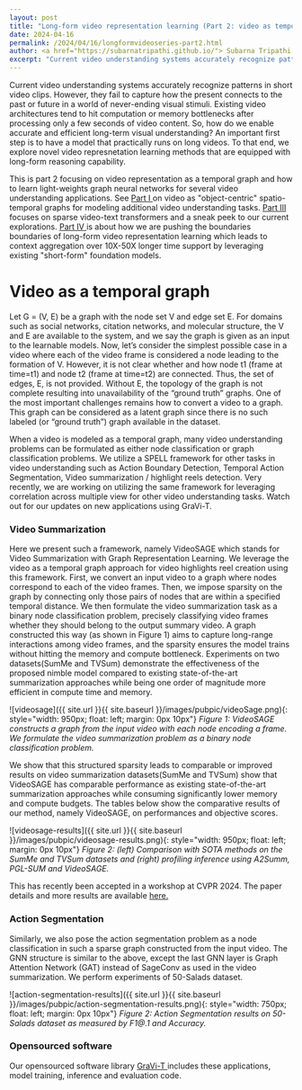 ```yaml
---
layout: post
title: "Long-form video representation learning (Part 2: video as temporal graphs)"
date: 2024-04-16
permalink: /2024/04/16/longformvideoseries-part2.html
author: <a href="https://subarnatripathi.github.io/"> Subarna Tripathi </a>
excerpt: "Current video understanding systems accurately recognize patterns in short video clips, but fails to process a video content over a few seconds due to computation and memory bottleneck. We propose a video representation method based on a spatio-temporal graph learning (SPELL) to equip it with long-term reasoning ability... "  
---
```




Current video understanding systems accurately recognize patterns in short video clips. 
However, they fail to capture how the present connects to the past or future in a world of never-ending visual stimuli. 
Existing video architectures tend to hit computation or memory bottlenecks after processing only a few seconds of video content. 
So, how do we enable accurate and efficient long-term visual understanding? An important first step is to have a model that practically 
runs on long videos. To that end, we explore novel video represnetation learning methods that are equipped with long-form reasoning capability. 

This is part 2 focusing on video representation as a temporal graph and how to learn light-weights graph neural networks for several video 
understanding applications. See <a href="https://intelailabpage.github.io/2024/04/16/longformvideoseries-part1.html"> Part I </a> on video as "object-centric" spatio-temporal graphs for modeling additional video understanding tasks. 
<a href="https://intelailabpage.github.io/2024/04/16/longformvideoseries-part3.html"> Part III </a> focuses on sparse video-text transformers and a sneak peek to our current explorations. <a href="https://intelailabpage.github.io/2024/04/16/longformvideoseries-part4.html"> Part IV </a> is about how we are pushing the boundaries boundaries of long-form video representation learning which leads to context aggregation 
over 10X-50X longer time support by leveraging existing "short-form" foundation models.  


# Video as a temporal graph #

Let G = (V, E) be a graph with the node set V and edge set E. For domains such as social networks, citation networks, and molecular structure, the V and E are available to the system, and we say the graph is given as an input to the learnable models. Now, let’s consider the simplest possible case in a video where each of the video frame is considered a node leading to the formation of V. However, it is not clear whether and how node t1 (frame at time=t1) and node t2 (frame at time=t2) are connected. Thus, the set of edges, E, is not provided. Without E, the topology of the graph is not complete resulting into unavailability of the “ground truth” graphs. One of the most important challenges remains how to convert a video to a graph. This graph can be considered as a latent graph since there is no such labeled (or “ground truth”) graph available in the dataset.

When a video is modeled as a temporal graph, many video understanding problems can be formulated as either node classification or graph classification problems. We utilize a SPELL framework for other tasks in video understanding such as Action Boundary Detection, Temporal Action Segmentation, Video summarization / highlight reels detection. Very recently, we are working on utilizing the same framework for leveraging correlation across multiple view for other video understanding tasks. Watch out for our updates on new applications using GraVi-T. 

### Video Summarization ###
Here we present such a framework, namely VideoSAGE which stands for Video Summarization with Graph Representation Learning. 
We leverage the video as a temporal graph approach for video highlights reel creation using this framework. First, we convert an input video to a graph where nodes correspond to each of the video frames. Then, we impose sparsity on the graph by connecting only those pairs of nodes that are within a specified temporal distance. 
We then formulate the video summarization task as a binary node classification problem, precisely classifying video frames whether they should belong to the output summary video. A graph constructed this way (as shown in Figure 1) aims to capture long-range interactions among video frames, and the sparsity ensures the model trains without hitting the memory and compute bottleneck. 
Experiments on two datasets(SumMe and TVSum) demonstrate the effectiveness of the proposed nimble model compared to existing state-of-the-art summarization approaches while being one order of magnitude more efficient in compute time and memory.  

![videosage]({{ site.url }}{{ site.baseurl }}/images/pubpic/videoSage.png){: style="width: 950px; float: left; margin: 0px 10px"} 
*Figure 1: VideoSAGE constructs a graph from the input video with each node encoding a frame. We formulate the video summarization problem as a binary node classification problem.*

We show that this structured sparsity leads to comparable or improved results on video summarization
datasets(SumMe and TVSum) show that VideoSAGE has comparable performance as existing state-of-the-art summarization approaches while consuming significantly lower memory and compute budgets. The tables below show the comparative results of our method, namely VideoSAGE, on performances and objective scores. 

![videosage-results]({{ site.url }}{{ site.baseurl }}/images/pubpic/videosage-results.png){: style="width: 950px; float: left; margin: 0px 10px"} 
*Figure 2: (left) Comparison with SOTA methods on the SumMe and TVSum datasets and (right) profiling inference using A2Summ, PGL-SUM and VideoSAGE.* 

This has recently been accepted in a workshop at CVPR 2024. The paper details and more results are available <a href="https://arxiv.org/pdf/2404.10539"> here. </a>


### Action Segmentation ###
Similarly, we also pose the action segmentation problem as a node classification in such a sparse graph constructed from the input video. The GNN structure is similar to the above, except the last GNN layer is Graph Attention Network (GAT) instead of SageConv as used in the video summarization. We perform experiments of 50-Salads dataset.  

![action-segmentation-results]({{ site.url }}{{ site.baseurl }}/images/pubpic/action-segmentation-results.png){: style="width: 750px; float: left; margin: 0px 10px"} 
*Figure 2: Action Segmentation results on 50-Salads dataset as measured by F1@.1 and Accuracy.* 



### Opensourced software ###
Our opensourced software library <a href="https://github.com/IntelLabs/GraVi-T"> GraVi-T </a> includes these applications, model training, inference and evaluation code. 

